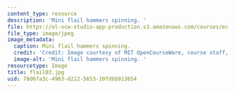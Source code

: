 ```yaml
---
content_type: resource
description: 'Mini flail hammers spinning. '
file: https://ol-ocw-studio-app-production.s3.amazonaws.com/courses/ec-s06-design-for-demining-spring-2007/78d6fa3c4963d212565310fdbb913654_flail03.jpg
file_type: image/jpeg
image_metadata:
  caption: Mini flail hammers spinning.
  credit: 'Credit: Image courtesy of MIT OpenCourseWare, course staff, and students.'
  image-alt: 'Mini flail hammers spinning. '
resourcetype: Image
title: flail03.jpg
uid: 78d6fa3c-4963-d212-5653-10fdbb913654
---
```

